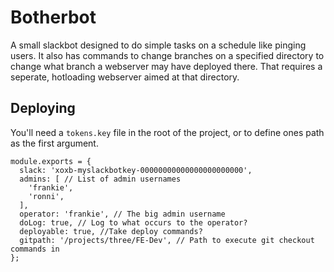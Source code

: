 # Botherbot

A small slackbot designed to do simple tasks on a schedule like pinging users.
It also has commands to change branches on a specified directory to change what branch a webserver may have deployed there. That requires a seperate, hotloading webserver aimed at that directory.


## Deploying

You'll need a `tokens.key` file in the root of the project, or to define ones path as the first argument.

```text/javascript
module.exports = {
  slack: 'xoxb-myslackbotkey-00000000000000000000000',
  admins: [ // List of admin usernames
    'frankie',
    'ronni',
  ],
  operator: 'frankie', // The big admin username
  doLog: true, // Log to what occurs to the operator?
  deployable: true, //Take deploy commands?
  gitpath: '/projects/three/FE-Dev', // Path to execute git checkout commands in
};
```


